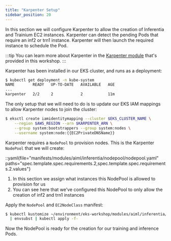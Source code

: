 ```yaml
---
title: "Karpenter Setup"
sidebar_position: 20
---
```


In this section we will configure Karpenter to allow the creation of Inferentia and Trainium EC2 instances. Karpenter can detect the pending Pods that require an inf2 or trn1 instance. Karpenter will then launch the required instance to schedule the Pod.

:::tip
You can learn more about Karpenter in the [Karpenter module](../../autoscaling/compute/karpenter/index.md) that's provided in this workshop.
:::

Karpenter has been installed in our EKS cluster, and runs as a deployment:

```bash
$ kubectl get deployment -n kube-system
NAME        READY   UP-TO-DATE   AVAILABLE   AGE
...
karpenter   2/2     2            2           11m
```

The only setup that we will need to do is to update our EKS IAM mappings to allow Karpenter nodes to join the cluster:

```bash
$ eksctl create iamidentitymapping --cluster $EKS_CLUSTER_NAME \
    --region $AWS_REGION --arn $KARPENTER_ARN \
    --group system:bootstrappers --group system:nodes \
    --username system:node:{{EC2PrivateDNSName}}
```

Karpenter requires a `NodePool` to provision nodes. This is the Karpenter `NodePool` that we will create:

::yaml{file="manifests/modules/aiml/inferentia/nodepool/nodepool.yaml" paths="spec.template.spec.requirements.2,spec.template.spec.requirements.2.values"}

1. In this section we assign what instances this NodePool is allowed to provision for us
2. You can see here that we've configured this NodePool to only allow the creation of inf2 and trn1 instances

Apply the `NodePool` and `EC2NodeClass` manifest:

```bash
$ kubectl kustomize ~/environment/eks-workshop/modules/aiml/inferentia/nodepool \
  | envsubst | kubectl apply -f-
```

Now the NodePool is ready for the creation for our training and inference Pods.
